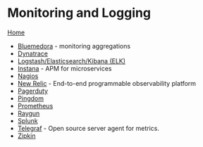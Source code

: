 # Monitoring and Logging

[Home](../README.md)

* [Bluemedora](https://bluemedora.com/) - monitoring aggregations
* [Dynatrace](http://www.dynatrace.com/en/)
* [Logstash/Elasticsearch/Kibana (ELK)](https://www.elastic.co/)
* [Instana](https://www.instana.com/) - APM for microservices
* [Nagios](https://www.nagios.org/)
* [New Relic](https://newrelic.com/) - End-to-end programmable observability platform
* [Pagerduty](https://www.pagerduty.com/)
* [Pingdom](https://www.pingdom.com/)
* [Prometheus](https://prometheus.io/)
* [Raygun](https://raygun.com/)
* [Splunk](http://www.splunk.com/)
* [Telegraf](https://www.influxdata.com/time-series-platform/telegraf/) - Open source server agent for metrics.
* [Zipkin](https://zipkin.io/)